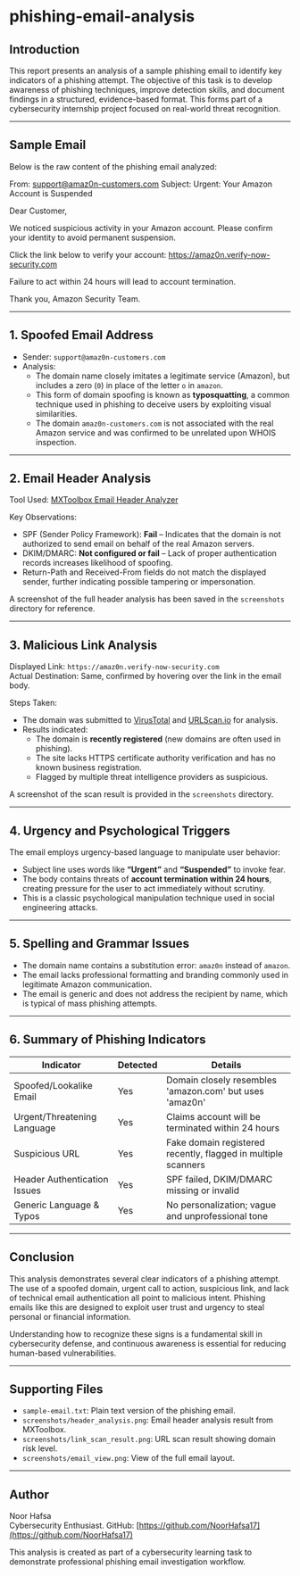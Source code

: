 # phishing-email-analysis

## Introduction

This report presents an analysis of a sample phishing email to identify key indicators of a phishing attempt. The objective of this task is to develop awareness of phishing techniques, improve detection skills, and document findings in a structured, evidence-based format. This forms part of a cybersecurity internship project focused on real-world threat recognition.

---

## Sample Email

Below is the raw content of the phishing email analyzed:

From: support@amaz0n-customers.com
Subject: Urgent: Your Amazon Account is Suspended

Dear Customer,

We noticed suspicious activity in your Amazon account. Please confirm your identity to avoid permanent suspension.

Click the link below to verify your account:
https://amaz0n.verify-now-security.com

Failure to act within 24 hours will lead to account termination.

Thank you,
Amazon Security Team.


---

## 1. Spoofed Email Address

- Sender: `support@amaz0n-customers.com`
- Analysis:
  - The domain name closely imitates a legitimate service (Amazon), but includes a zero (`0`) in place of the letter `o` in `amazon`.
  - This form of domain spoofing is known as **typosquatting**, a common technique used in phishing to deceive users by exploiting visual similarities.
  - The domain `amaz0n-customers.com` is not associated with the real Amazon service and was confirmed to be unrelated upon WHOIS inspection.

---

## 2. Email Header Analysis

Tool Used: [MXToolbox Email Header Analyzer](https://mxtoolbox.com/EmailHeaders.aspx)

Key Observations:

- SPF (Sender Policy Framework): **Fail** – Indicates that the domain is not authorized to send email on behalf of the real Amazon servers.
- DKIM/DMARC: **Not configured or fail** – Lack of proper authentication records increases likelihood of spoofing.
- Return-Path and Received-From fields do not match the displayed sender, further indicating possible tampering or impersonation.

A screenshot of the full header analysis has been saved in the `screenshots` directory for reference.

---

## 3. Malicious Link Analysis

Displayed Link: `https://amaz0n.verify-now-security.com`  
Actual Destination: Same, confirmed by hovering over the link in the email body.

Steps Taken:

- The domain was submitted to [VirusTotal](https://www.virustotal.com) and [URLScan.io](https://urlscan.io) for analysis.
- Results indicated:
  - The domain is **recently registered** (new domains are often used in phishing).
  - The site lacks HTTPS certificate authority verification and has no known business registration.
  - Flagged by multiple threat intelligence providers as suspicious.

A screenshot of the scan result is provided in the `screenshots` directory.

---

## 4. Urgency and Psychological Triggers

The email employs urgency-based language to manipulate user behavior:

- Subject line uses words like **“Urgent”** and **“Suspended”** to invoke fear.
- The body contains threats of **account termination within 24 hours**, creating pressure for the user to act immediately without scrutiny.
- This is a classic psychological manipulation technique used in social engineering attacks.

---

## 5. Spelling and Grammar Issues

- The domain name contains a substitution error: `amaz0n` instead of `amazon`.
- The email lacks professional formatting and branding commonly used in legitimate Amazon communication.
- The email is generic and does not address the recipient by name, which is typical of mass phishing attempts.

---

## 6. Summary of Phishing Indicators

| Indicator                     | Detected | Details                                                         |
|------------------------------|----------|-----------------------------------------------------------------|
| Spoofed/Lookalike Email      | Yes      | Domain closely resembles 'amazon.com' but uses 'amaz0n'         |
| Urgent/Threatening Language  | Yes      | Claims account will be terminated within 24 hours               |
| Suspicious URL               | Yes      | Fake domain registered recently, flagged in multiple scanners   |
| Header Authentication Issues| Yes      | SPF failed, DKIM/DMARC missing or invalid                       |
| Generic Language & Typos     | Yes      | No personalization; vague and unprofessional tone               |

---

## Conclusion

This analysis demonstrates several clear indicators of a phishing attempt. The use of a spoofed domain, urgent call to action, suspicious link, and lack of technical email authentication all point to malicious intent. Phishing emails like this are designed to exploit user trust and urgency to steal personal or financial information.

Understanding how to recognize these signs is a fundamental skill in cybersecurity defense, and continuous awareness is essential for reducing human-based vulnerabilities.

---

## Supporting Files

- `sample-email.txt`: Plain text version of the phishing email.
- `screenshots/header_analysis.png`: Email header analysis result from MXToolbox.
- `screenshots/link_scan_result.png`: URL scan result showing domain risk level.
- `screenshots/email_view.png`: View of the full email layout.

---

## Author

Noor Hafsa  
Cybersecurity Enthusiast. 
GitHub: [https://github.com/NoorHafsa17](https://github.com/NoorHafsa17)

This analysis is created as part of a cybersecurity learning task to demonstrate professional phishing email investigation workflow.


